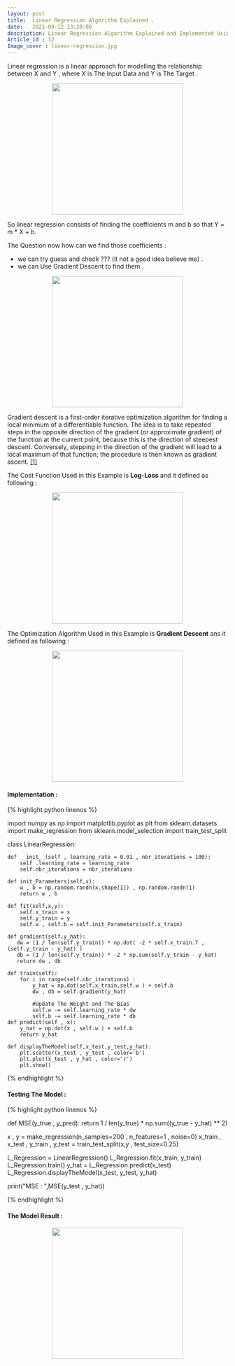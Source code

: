 ```yaml
---
layout: post
title:  Linear Regression Algorithm Explained .
date:   2021-09-12 13:20:00
description: Linear Regression Algorithm Explained and Implemented Using Python.
Article_id : 12
Image_cover : linear-regression.jpg
---
```


Linear regression is a linear approach for modelling the relationship between X and Y , where X is The Input Data and Y is The Target .

<div align="center" >
<img src="{{ site.baseurl }}/assets/img/12/LinearRegressionFormula.png" width="300">
</div>

So linear regression consists of finding the coefficients m and b so that Y = m * X + b.

The Question now how can we find those coefficients :
- we can try guess and check ??? (it not a good idea believe me) . 
- we can Use Gradient Descent to find them .

<div align="center" >
<img src="{{ site.baseurl }}/assets/img/12/gradientDescentGraph.png" width="300">
</div>

Gradient descent is a first-order iterative optimization algorithm for finding a local minimum of a differentiable function. The idea is to take repeated steps in the opposite direction of the gradient (or approximate gradient) of the function at the current point, because this is the direction of steepest descent. Conversely, stepping in the direction of the gradient will lead to a local maximum of that function; the procedure is then known as gradient ascent. [[1]](https://en.wikipedia.org/wiki/Gradient_descent)  

The Cost Function Used in this Example is **Log-Loss** and it defined as following :

<div align="center" >
<img src="{{ site.baseurl }}/assets/img/12/LogLoss.png" width="300">
</div>

The Optimization Algorithm Used in this Example is **Gradient Descent** ans it defined as following :

<div align="center" >
<img src="{{ site.baseurl }}/assets/img/12/gradientDescentFormula.png" width="300">
</div>

#### Implementation :

{% highlight python linenos %}

import numpy as np
import matplotlib.pyplot as plt
from sklearn.datasets import make_regression
from sklearn.model_selection import train_test_split

class LinearRegression:
    
    def __init__(self , learning_rate = 0.01 , nbr_iterations = 100):
        self .learning_rate = learning_rate
        self.nbr_iterations = nbr_iterations
    
    def init_Parameters(self,x):
        w , b = np.random.randn(x.shape[1]) , np.random.randn(1)
        return w , b
    
    def fit(self,x,y):
        self.x_train = x
        self.y_train = y
        self.w , self.b = self.init_Parameters(self.x_train)
   
    def gradient(self,y_hat):
       dw = (1 / len(self.y_train)) * np.dot( -2 * self.x_train.T , (self.y_train - y_hat) )
       db = (1 / len(self.y_train)) * -2 * np.sum(self.y_train - y_hat)
       return dw , db
   
    def train(self):
        for i in range(self.nbr_iterations) :
            y_hat = np.dot(self.x_train,self.w ) + self.b
            dw , db = self.gradient(y_hat)
            
            #Update The Weight and The Bias
            self.w -= self.learning_rate * dw
            self.b -= self.learning_rate * db
    def predict(self , x):
        y_hat = np.dot(x , self.w ) + self.b 
        return y_hat
    
    def displayTheModel(self,x_test,y_test,y_hat):
        plt.scatter(x_test , y_test , color='b')
        plt.plot(x_test , y_hat , color='r')
        plt.show()

{% endhighlight %}

#### Testing The Model :

{% highlight python linenos %}

def MSE(y_true , y_pred):
    return 1 / len(y_true) * np.sum((y_true - y_hat) ** 2)


x , y = make_regression(n_samples=200 , n_features=1 , noise=0)
x_train , x_test , y_train , y_test = train_test_split(x,y , test_size=0.25)
        
L_Regression = LinearRegression()
L_Regression.fit(x_train, y_train)
L_Regression.train()
y_hat = L_Regression.predict(x_test)
L_Regression.displayTheModel(x_test, y_test, y_hat)            


print("MSE : ",MSE(y_test , y_hat))

{% endhighlight %}

#### The Model Result :
<div align="center" >
<img src="{{ site.baseurl }}/assets/img/12/linearRegression.png" width="300">
</div>